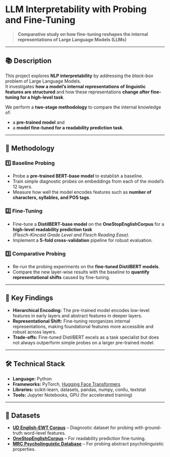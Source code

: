 # LLM Interpretability with Probing and Fine-Tuning

> **Comparative study on how fine-tuning reshapes the internal representations of Large Language Models (LLMs)**

---

## 📚 Description
This project explores **NLP interpretability** by addressing the *black-box* problem of Large Language Models.  
It investigates **how a model’s internal representations of linguistic features are structured** and how these representations **change after fine-tuning for a high-level task**.

We perform a **two-stage methodology** to compare the internal knowledge of:
* a **pre-trained model** and
* a **model fine-tuned for a readability prediction task**.

---

## 🧪 Methodology

### 1️⃣ Baseline Probing
- Probe a **pre-trained BERT-base model** to establish a baseline.
- Train simple diagnostic probes on embeddings from each of the model’s 12 layers.
- Measure how well the model encodes features such as **number of characters, syllables, and POS tags**.

### 2️⃣ Fine-Tuning
- Fine-tune a **DistilBERT-base model** on the **OneStopEnglishCorpus** for a **high-level readability prediction task**  
  *(Flesch-Kincaid Grade Level and Flesch Reading Ease)*.
- Implement a **5-fold cross-validation** pipeline for robust evaluation.

### 3️⃣ Comparative Probing
- Re-run the probing experiments on the **fine-tuned DistilBERT models**.
- Compare the new layer-wise results with the baseline to **quantify representational shifts** caused by fine-tuning.

---

## 🔑 Key Findings
- **Hierarchical Encoding:** The pre-trained model encodes low-level features in early layers and abstract features in deeper layers.  
- **Representational Shift:** Fine-tuning reorganizes internal representations, making foundational features more accessible and robust across layers.  
- **Trade-offs:** Fine-tuned DistilBERT excels as a task specialist but does not always outperform simple probes on a larger pre-trained model.

---

## 🛠 Technical Stack
- **Language:** Python  
- **Frameworks:** PyTorch, [Hugging Face Transformers](https://huggingface.co/transformers/)  
- **Libraries:** scikit-learn, datasets, pandas, numpy, conllu, textstat  
- **Tools:** Jupyter Notebooks, GPU (for accelerated training)

---

## 📂 Datasets
- **[UD English-EWT Corpus](https://universaldependencies.org/)** – Diagnostic dataset for probing with ground-truth word-level features.  
- **[OneStopEnglishCorpus](https://github.com/nishkalavallabhi/OneStopEnglishCorpus)** – For readability prediction fine-tuning.  
- **[MRC Psycholinguistic Database](https://websites.psychology.uwa.edu.au/school/MRCDatabase/)** – For probing abstract psycholinguistic properties.


